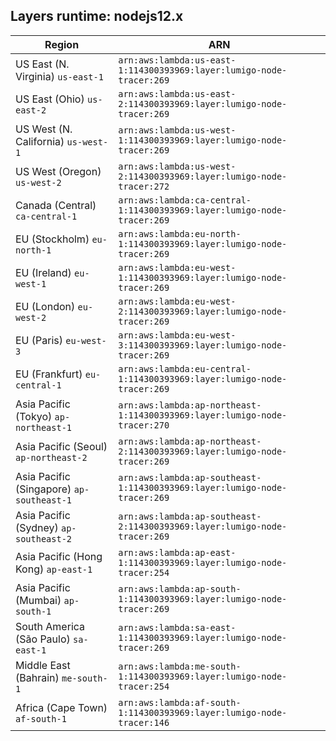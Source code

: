 Layers runtime: nodejs12.x
----
| Region | ARN |
| --- | --- |
|US East (N. Virginia)  `us-east-1`|`arn:aws:lambda:us-east-1:114300393969:layer:lumigo-node-tracer:269`|
|US East (Ohio)  `us-east-2`|`arn:aws:lambda:us-east-2:114300393969:layer:lumigo-node-tracer:269`|
|US West (N. California)  `us-west-1`|`arn:aws:lambda:us-west-1:114300393969:layer:lumigo-node-tracer:269`|
|US West (Oregon)  `us-west-2`|`arn:aws:lambda:us-west-2:114300393969:layer:lumigo-node-tracer:272`|
|Canada (Central)  `ca-central-1`|`arn:aws:lambda:ca-central-1:114300393969:layer:lumigo-node-tracer:269`|
|EU (Stockholm)  `eu-north-1`|`arn:aws:lambda:eu-north-1:114300393969:layer:lumigo-node-tracer:269`|
|EU (Ireland)  `eu-west-1`|`arn:aws:lambda:eu-west-1:114300393969:layer:lumigo-node-tracer:269`|
|EU (London)  `eu-west-2`|`arn:aws:lambda:eu-west-2:114300393969:layer:lumigo-node-tracer:269`|
|EU (Paris)  `eu-west-3`|`arn:aws:lambda:eu-west-3:114300393969:layer:lumigo-node-tracer:269`|
|EU (Frankfurt)  `eu-central-1`|`arn:aws:lambda:eu-central-1:114300393969:layer:lumigo-node-tracer:269`|
|Asia Pacific (Tokyo)  `ap-northeast-1`|`arn:aws:lambda:ap-northeast-1:114300393969:layer:lumigo-node-tracer:270`|
|Asia Pacific (Seoul)  `ap-northeast-2`|`arn:aws:lambda:ap-northeast-2:114300393969:layer:lumigo-node-tracer:269`|
|Asia Pacific (Singapore)  `ap-southeast-1`|`arn:aws:lambda:ap-southeast-1:114300393969:layer:lumigo-node-tracer:269`|
|Asia Pacific (Sydney)  `ap-southeast-2`|`arn:aws:lambda:ap-southeast-2:114300393969:layer:lumigo-node-tracer:269`|
|Asia Pacific (Hong Kong)  `ap-east-1`|`arn:aws:lambda:ap-east-1:114300393969:layer:lumigo-node-tracer:254`|
|Asia Pacific (Mumbai)  `ap-south-1`|`arn:aws:lambda:ap-south-1:114300393969:layer:lumigo-node-tracer:269`|
|South America (São Paulo)  `sa-east-1`|`arn:aws:lambda:sa-east-1:114300393969:layer:lumigo-node-tracer:269`|
|Middle East (Bahrain)  `me-south-1`|`arn:aws:lambda:me-south-1:114300393969:layer:lumigo-node-tracer:254`|
|Africa (Cape Town)  `af-south-1`|`arn:aws:lambda:af-south-1:114300393969:layer:lumigo-node-tracer:146`|
